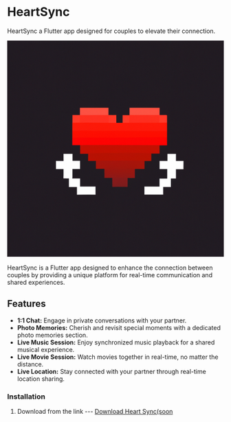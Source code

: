 # HeartSync
HeartSync a Flutter app designed for couples to elevate their connection.


![HeartSync Logo](https://github.com/introvert024/HeartSync/blob/main/HeartSync.png)

HeartSync is a Flutter app designed to enhance the connection between couples by providing a unique platform for real-time communication and shared experiences.

## Features

- **1:1 Chat:** Engage in private conversations with your partner.
- **Photo Memories:** Cherish and revisit special moments with a dedicated photo memories section.
- **Live Music Session:** Enjoy synchronized music playback for a shared musical experience.
- **Live Movie Session:** Watch movies together in real-time, no matter the distance.
- **Live Location:** Stay connected with your partner through real-time location sharing.


### Installation

1. Download from the link --- [Download Heart Sync(soon](https://link)
